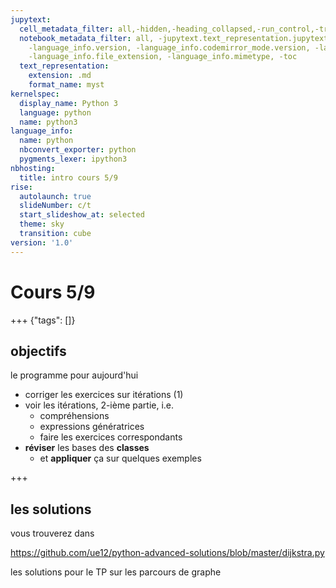 ```yaml
---
jupytext:
  cell_metadata_filter: all,-hidden,-heading_collapsed,-run_control,-trusted
  notebook_metadata_filter: all, -jupytext.text_representation.jupytext_version, -jupytext.text_representation.format_version,
    -language_info.version, -language_info.codemirror_mode.version, -language_info.codemirror_mode,
    -language_info.file_extension, -language_info.mimetype, -toc
  text_representation:
    extension: .md
    format_name: myst
kernelspec:
  display_name: Python 3
  language: python
  name: python3
language_info:
  name: python
  nbconvert_exporter: python
  pygments_lexer: ipython3
nbhosting:
  title: intro cours 5/9
rise:
  autolaunch: true
  slideNumber: c/t
  start_slideshow_at: selected
  theme: sky
  transition: cube
version: '1.0'
---
```


# Cours 5/9

+++ {"tags": []}

## objectifs

le programme pour aujourd'hui

* corriger les exercices sur itérations (1)
* voir les itérations, 2-ième partie, i.e.
  * compréhensions
  * expressions génératrices
  * faire les exercices correspondants
* **réviser** les bases des **classes**
  * et **appliquer** ça sur quelques exemples

+++

## les solutions

vous trouverez dans

https://github.com/ue12/python-advanced-solutions/blob/master/dijkstra.py

les solutions pour le TP sur les parcours de graphe
